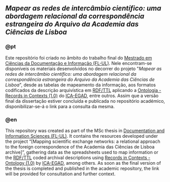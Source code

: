## *Mapear as redes de intercâmbio científico: uma abordagem relacional da correspondência estrangeira do Arquivo da Academia das Ciências de Lisboa*

### @pt
Este repositório foi criado no âmbito do trabalho final do [Mestrado em Ciências da Documentação e Informação (FL-UL)](https://www.ulisboa.pt/curso/mestrado/ciencias-da-documentacao-e-informacao). Nele encontram-se disponíveis os materiais desenvolvidos no decorrer do projeto "_Mapear as redes de intercâmbio científico: uma abordagem relacional da correspondência estrangeira do Arquivo da Academia das Ciências de Lisboa_", desde as tabelas de mapeamento da informação, aos formatos codificados da descrição arquivística em [RDF/TTL](https://www.w3.org/TR/rdf12-concepts/) aplicando a [Ontologia - Records in Contexts (1.0)](https://www.ica.org/standards/RiC/RiC-O_1-0-2.html) do [ICA-EGAD](https://github.com/ICA-EGAD), entre outros.
Assim que a versão final da dissertação estiver concluída e publicada no repositório académico, disponibilizar-se-á o link para a consulta da mesma.

### @en
This repository was created as part of the MSc thesis in [Documentation and Information Sciences (FL-UL)](https://www.ulisboa.pt/curso/mestrado/ciencias-da-documentacao-e-informacao). It contains the resources developed under the project “[Mapping scientific exchange networks: a relational approach to the foreign correspondence of the Academia das Ciências de Lisboa archive]”, gathering data as the spreadsheets used to map information or the [RDF/TTL](https://www.w3.org/TR/rdf12-concepts/) coded archival descriptions using [Records in Contexts - Ontology (1.0)](https://www.ica.org/standards/RiC/RiC-O_1-0-2.html) by [ICA-EGAD](https://github.com/ICA-EGAD), among others.
As soon as the final version of the thesis is completed and published in the academic repository, the link will be provided for consultation and further context.
